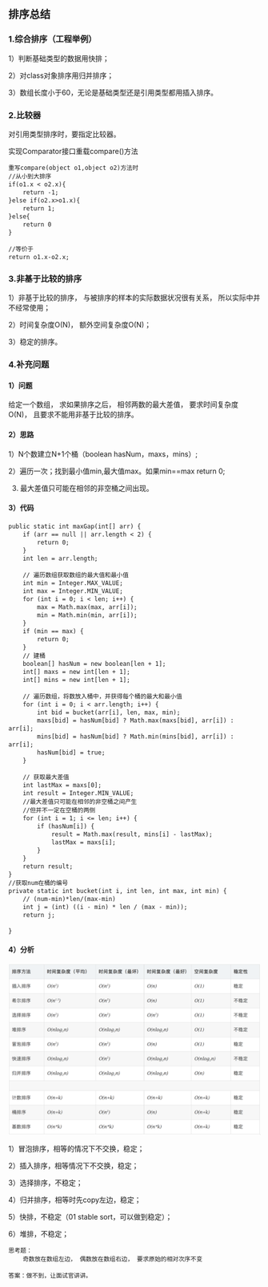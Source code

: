 ## 排序总结 ##

### 1.综合排序（工程举例）
1）判断基础类型的数据用快排；

2）对class对象排序用归并排序；

3）数组长度小于60，无论是基础类型还是引用类型都用插入排序。

### 2.比较器
对引用类型排序时，要指定比较器。

实现Comparator<T>接口重载compare()方法

	重写compare(object o1,object o2)方法时
	//从小到大排序
	if(o1.x < o2.x){
		return -1;
	}else if(o2.x>o1.x){
		return 1;
	}else{
		return 0
	}

	//等价于
	return o1.x-o2.x;


### 3.非基于比较的排序

1）非基于比较的排序， 与被排序的样本的实际数据状况很有关系， 所以实际中并不经常使用；

2）时间复杂度O(N)， 额外空间复杂度O(N)；

3）稳定的排序。

### 4.补充问题
#### 1）问题
给定一个数组， 求如果排序之后， 相邻两数的最大差值， 要求时间复杂度O(N)， 且要求不能用非基于比较的排序。
#### 2）思路
1）N个数建立N+1个桶（boolean hasNum，maxs，mins）;

2）遍历一次；找到最小值min,最大值max。如果min==max return 0;

3) 最大差值只可能在相邻的非空桶之间出现。
#### 3）代码
	public static int maxGap(int[] arr) {
		if (arr == null || arr.length < 2) {
			return 0;
		}
		int len = arr.length;

		// 遍历数组获取数组的最大值和最小值
		int min = Integer.MAX_VALUE;
		int max = Integer.MIN_VALUE;
		for (int i = 0; i < len; i++) {
			max = Math.max(max, arr[i]);
			min = Math.min(min, arr[i]);
		}
		if (min == max) {
			return 0;
		}
		// 建桶
		boolean[] hasNum = new boolean[len + 1];
		int[] maxs = new int[len + 1];
		int[] mins = new int[len + 1];

		// 遍历数组，将数放入桶中，并获得每个桶的最大和最小值
		for (int i = 0; i < arr.length; i++) {
			int bid = bucket(arr[i], len, max, min);
			maxs[bid] = hasNum[bid] ? Math.max(maxs[bid], arr[i]) : arr[i];
			mins[bid] = hasNum[bid] ? Math.min(mins[bid], arr[i]) : arr[i];
			hasNum[bid] = true;
		}

		// 获取最大差值
		int lastMax = maxs[0];
		int result = Integer.MIN_VALUE;
		//最大差值只可能在相邻的非空桶之间产生
		//但并不一定在空桶的两侧
		for (int i = 1; i <= len; i++) {
			if (hasNum[i]) {
				result = Math.max(result, mins[i] - lastMax);
				lastMax = maxs[i];
			}
		}
		return result;
	}
	//获取num在桶的编号
	private static int bucket(int i, int len, int max, int min) {
		// (num-min)*len/(max-min)
		int j = (int) ((i - min) * len / (max - min));
		return j;

	}
#### 4）分析
![排序算法比较](https://github.com/Azhao1993/Notes/blob/master/assets/%E6%8E%92%E5%BA%8F%E7%AE%97%E6%B3%95%E7%9A%84%E6%AF%94%E8%BE%83.png)

1）冒泡排序，相等的情况下不交换，稳定；

2）插入排序，相等情况下不交换，稳定；

3）选择排序，不稳定；

4）归并排序，相等时先copy左边，稳定；

5）快排，不稳定（01 stable sort，可以做到稳定）；

6）堆排，不稳定；

	思考题：
		奇数放在数组左边， 偶数放在数组右边， 要求原始的相对次序不变

	答案：做不到，让面试官讲讲。